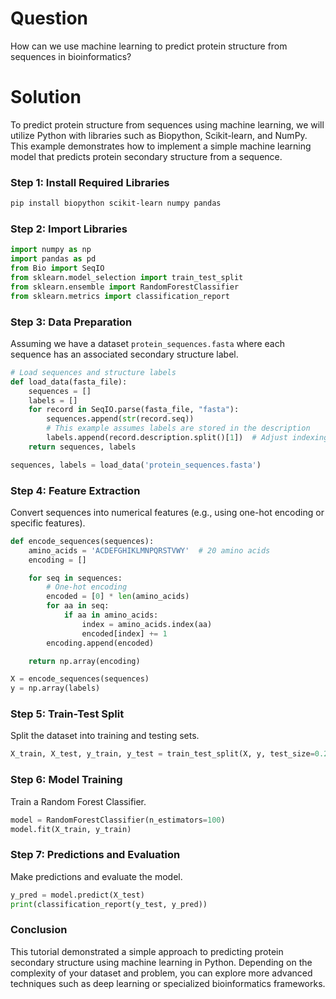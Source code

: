 # Question
How can we use machine learning to predict protein structure from sequences in bioinformatics?

# Solution

To predict protein structure from sequences using machine learning, we will utilize Python with libraries such as Biopython, Scikit-learn, and NumPy. This example demonstrates how to implement a simple machine learning model that predicts protein secondary structure from a sequence.

### Step 1: Install Required Libraries

```bash
pip install biopython scikit-learn numpy pandas
```

### Step 2: Import Libraries

```python
import numpy as np
import pandas as pd
from Bio import SeqIO
from sklearn.model_selection import train_test_split
from sklearn.ensemble import RandomForestClassifier
from sklearn.metrics import classification_report
```

### Step 3: Data Preparation

Assuming we have a dataset `protein_sequences.fasta` where each sequence has an associated secondary structure label.

```python
# Load sequences and structure labels
def load_data(fasta_file):
    sequences = []
    labels = []
    for record in SeqIO.parse(fasta_file, "fasta"):
        sequences.append(str(record.seq))
        # This example assumes labels are stored in the description
        labels.append(record.description.split()[1])  # Adjust indexing as per your data format
    return sequences, labels

sequences, labels = load_data('protein_sequences.fasta')
```

### Step 4: Feature Extraction

Convert sequences into numerical features (e.g., using one-hot encoding or specific features).

```python
def encode_sequences(sequences):
    amino_acids = 'ACDEFGHIKLMNPQRSTVWY'  # 20 amino acids
    encoding = []

    for seq in sequences:
        # One-hot encoding
        encoded = [0] * len(amino_acids)
        for aa in seq:
            if aa in amino_acids:
                index = amino_acids.index(aa)
                encoded[index] += 1
        encoding.append(encoded)

    return np.array(encoding)

X = encode_sequences(sequences)
y = np.array(labels)
```

### Step 5: Train-Test Split

Split the dataset into training and testing sets.

```python
X_train, X_test, y_train, y_test = train_test_split(X, y, test_size=0.2, random_state=42)
```

### Step 6: Model Training

Train a Random Forest Classifier.

```python
model = RandomForestClassifier(n_estimators=100)
model.fit(X_train, y_train)
```

### Step 7: Predictions and Evaluation

Make predictions and evaluate the model.

```python
y_pred = model.predict(X_test)
print(classification_report(y_test, y_pred))
```

### Conclusion

This tutorial demonstrated a simple approach to predicting protein secondary structure using machine learning in Python. Depending on the complexity of your dataset and problem, you can explore more advanced techniques such as deep learning or specialized bioinformatics frameworks.